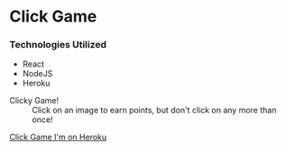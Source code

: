 # Click Game

### Technologies Utilized

+ React
+ NodeJS
+ Heroku

<dl>
  <dt>Clicky Game!</dt>
  <dd>Click on an image to earn points, but don't click on any more than once!</dd>
</dl>

[Click Game I'm on Heroku](https://www.google.com)
